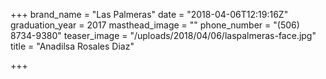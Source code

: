 +++
brand_name = "Las Palmeras"
date = "2018-04-06T12:19:16Z"
graduation_year = 2017
masthead_image = ""
phone_number = "(506) 8734-9380"
teaser_image = "/uploads/2018/04/06/laspalmeras-face.jpg"
title = "Anadilsa Rosales Diaz"

+++
